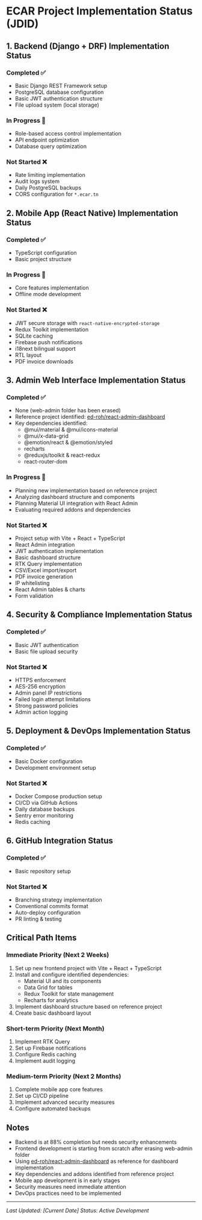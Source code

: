 # ECAR Project Implementation Status (JDID)

## 1. Backend (Django + DRF) Implementation Status

### Completed ✅
- Basic Django REST Framework setup
- PostgreSQL database configuration
- Basic JWT authentication structure
- File upload system (local storage)

### In Progress 🔄
- Role-based access control implementation
- API endpoint optimization
- Database query optimization

### Not Started ❌
- Rate limiting implementation
- Audit logs system
- Daily PostgreSQL backups
- CORS configuration for `*.ecar.tn`

## 2. Mobile App (React Native) Implementation Status

### Completed ✅
- TypeScript configuration
- Basic project structure

### In Progress 🔄
- Core features implementation
- Offline mode development

### Not Started ❌
- JWT secure storage with `react-native-encrypted-storage`
- Redux Toolkit implementation
- SQLite caching
- Firebase push notifications
- i18next bilingual support
- RTL layout
- PDF invoice downloads

## 3. Admin Web Interface Implementation Status

### Completed ✅
- None (web-admin folder has been erased)
- Reference project identified: [ed-roh/react-admin-dashboard](https://github.com/ed-roh/react-admin-dashboard)
- Key dependencies identified:
  - @mui/material & @mui/icons-material
  - @mui/x-data-grid
  - @emotion/react & @emotion/styled
  - recharts
  - @reduxjs/toolkit & react-redux
  - react-router-dom

### In Progress 🔄
- Planning new implementation based on reference project
- Analyzing dashboard structure and components
- Planning Material UI integration with React Admin
- Evaluating required addons and dependencies

### Not Started ❌
- Project setup with Vite + React + TypeScript
- React Admin integration
- JWT authentication implementation
- Basic dashboard structure
- RTK Query implementation
- CSV/Excel import/export
- PDF invoice generation
- IP whitelisting
- React Admin tables & charts
- Form validation

## 4. Security & Compliance Implementation Status

### Completed ✅
- Basic JWT authentication
- Basic file upload security

### Not Started ❌
- HTTPS enforcement
- AES-256 encryption
- Admin panel IP restrictions
- Failed login attempt limitations
- Strong password policies
- Admin action logging

## 5. Deployment & DevOps Implementation Status

### Completed ✅
- Basic Docker configuration
- Development environment setup

### Not Started ❌
- Docker Compose production setup
- CI/CD via GitHub Actions
- Daily database backups
- Sentry error monitoring
- Redis caching

## 6. GitHub Integration Status

### Completed ✅
- Basic repository setup

### Not Started ❌
- Branching strategy implementation
- Conventional commits format
- Auto-deploy configuration
- PR linting & testing

## Critical Path Items

### Immediate Priority (Next 2 Weeks)
1. Set up new frontend project with Vite + React + TypeScript
2. Install and configure identified dependencies:
   - Material UI and its components
   - Data Grid for tables
   - Redux Toolkit for state management
   - Recharts for analytics
3. Implement dashboard structure based on reference project
4. Create basic dashboard layout

### Short-term Priority (Next Month)
1. Implement RTK Query
2. Set up Firebase notifications
3. Configure Redis caching
4. Implement audit logging

### Medium-term Priority (Next 2 Months)
1. Complete mobile app core features
2. Set up CI/CD pipeline
3. Implement advanced security measures
4. Configure automated backups

## Notes
- Backend is at 88% completion but needs security enhancements
- Frontend development is starting from scratch after erasing web-admin folder
- Using [ed-roh/react-admin-dashboard](https://github.com/ed-roh/react-admin-dashboard) as reference for dashboard implementation
- Key dependencies and addons identified from reference project
- Mobile app development is in early stages
- Security measures need immediate attention
- DevOps practices need to be implemented

---
*Last Updated: [Current Date]*
*Status: Active Development* 
